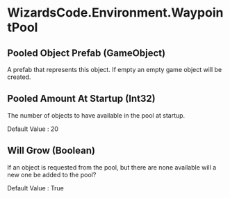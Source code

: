# WizardsCode.Environment.WaypointPool

## Pooled Object Prefab (GameObject)

A prefab that represents this object. If empty an empty game object will be created.


## Pooled Amount At Startup (Int32)

The number of objects to have available in the pool at startup.

Default Value     : 20


## Will Grow (Boolean)

If an object is requested from the pool, but there are none available will a new one be added to the pool?

Default Value     : True

